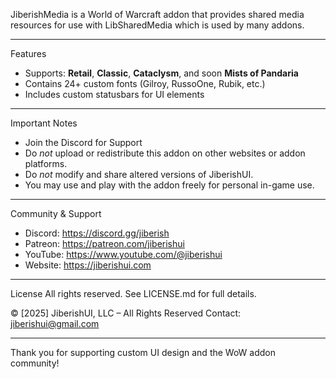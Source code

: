 JiberishMedia is a World of Warcraft addon that provides shared media resources for use with LibSharedMedia which is used by many addons.

---

Features
- Supports: **Retail**, **Classic**, **Cataclysm**, and soon **Mists of Pandaria**
- Contains 24+ custom fonts (Gilroy, RussoOne, Rubik, etc.)
- Includes custom statusbars for UI elements

---

Important Notes
- Join the Discord for Support
- Do *not* upload or redistribute this addon on other websites or addon platforms.
- Do *not* modify and share altered versions of JiberishUI.
- You may use and play with the addon freely for personal in-game use.

---

Community & Support
- Discord: https://discord.gg/jiberish
- Patreon: https://patreon.com/jiberishui
- YouTube: https://www.youtube.com/@jiberishui
- Website: https://jiberishui.com

---

License
All rights reserved.
See LICENSE.md for full details.

© [2025] JiberishUI, LLC – All Rights Reserved
Contact: jiberishui@gmail.com

---

Thank you for supporting custom UI design and the WoW addon community!
